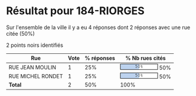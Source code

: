 # Résultat pour 184-RIORGES

Sur l'ensemble de la ville il y a eu 4 réponses dont 2 réponses avec une rue citée (50%)

2 points noirs identifiés

| Rue | Vote | % réponses | % Nb rues cités|
|-----|------|------------|----------------|
| RUE JEAN MOULIN | 1 | 25% | <img src="../../img/bar_50.gif" />&nbsp;50%|
| RUE MICHEL RONDET | 1 | 25% | <img src="../../img/bar_50.gif" />&nbsp;50%|
| **Total** | 2 | 50% | 100%|
